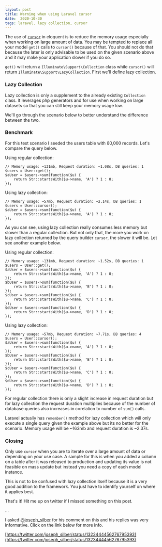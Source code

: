 ```yaml
---
layout: post
title: Warning when using Laravel cursor
date:  2020-10-30
tags: laravel, lazy collection, cursor
---
```


The use of [`cursor`](https://laravel.com/docs/8.x/eloquent#using-cursors) in eloquent is to reduce the memory usage especially when working on large amount of data. You may be tempted to replace all your model `get()` calls to `cursor()` because of that. You should not do that because the later is only advisable to be used on the given scenario above and it may make your application slower if you do so. 

`get()` will return a `Illuminate\Support\Collection` class while `cursor()` will return `Illuminate\Support\LazyCollection`. First we'll define lazy collection. 

### Lazy Collection

Lazy collection is only a supplement to the already existing `Collection` class. It leverages php generators and for use when working on large datasets so that you can still keep your memory usage low. 

We'll go through the scenario below to better understand the difference between the two.

### Benchmark 

For this test scenario I seeded the users table with 60,000 records.
Let's compare the query below. 

Using regular collection:

	// Memory usage: ~131mb, Request duration: ~1.08s, DB queries: 1
	$users = User::get();
	$aUser = $users->sum(function($u) {
		return Str::startsWith($u->name, 'A') ? 1 : 0;
	});

Using lazy collection:

	// Memory usage: ~57mb, Request duration: ~2.14s, DB queries: 1
	$users = User::cursor();
	$aUser = $users->sum(function($u) {
		return Str::startsWith($u->name, 'A') ? 1 : 0;
	});

As you can see, using lazy collection really consumes less memory but slower than a regular collection. But not only that, the more you work on lazy collection returned by the query builder `cursor`, the slower it will be. Let see another example below.
	
Using regular collection:

	// Memory usage: ~131mb, Request duration: ~1.52s, DB queries: 1
	$users = User::get();
	$aUser = $users->sum(function($u) {
		return Str::startsWith($u->name, 'A') ? 1 : 0;
	});
	$bUser = $users->sum(function($u) {
		return Str::startsWith($u->name, 'B') ? 1 : 0;
	});
	$cUser = $users->sum(function($u) {
		return Str::startsWith($u->name, 'C') ? 1 : 0;
	});
	$dUser = $users->sum(function($u) {
		return Str::startsWith($u->name, 'D') ? 1 : 0;
	});


Using lazy collection:

	// Memory usage: ~57mb, Request duration: ~7.71s, DB queries: 4
	$users = User::cursor();
	$aUser = $users->sum(function($u) {
		return Str::startsWith($u->name, 'A') ? 1 : 0;
	});
	$bUser = $users->sum(function($u) {
		return Str::startsWith($u->name, 'B') ? 1 : 0;
	});
	$cUser = $users->sum(function($u) {
		return Str::startsWith($u->name, 'C') ? 1 : 0;
	});
	$dUser = $users->sum(function($u) {
		return Str::startsWith($u->name, 'D') ? 1 : 0;
	});

For regular collection there is only a slight increase in request duration but for lazy collection the request duration multiplies because of the number of database queries also increases in corelation to number of `sum()` calls.

Laravel actually has `remember()` method for lazy collection which will only execute a single query given the example above but its no better for the scenario. Memory usage will be ~163mb and request duration is ~2.37s.

### Closing

Only use `cursor` when you are to iterate over a large amount of data or depending on your use case. A sample for this is when you added a column on a table after it was
released to production and updating its value is not feasible on mass update but instead you need a copy of each model instance.

This is not to be confused with lazy collection itself because it is a very good addition to the framework. You just have to identify yourself on where it applies best. 

That's it! Hit me up on twitter if I missed something on this post. 

...

I asked [@joseph_silber](https://twitter.com/joseph_silber) for his comment on this and his replies was very informative. Click on the link below for more info. 

[https://twitter.com/joseph_silber/status/1323444456276795393](https://twitter.com/joseph_silber/status/1323444456276795393)
